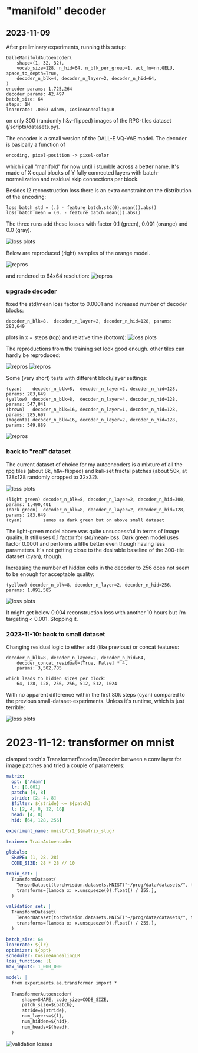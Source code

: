 

# "manifold" decoder

## 2023-11-09

After preliminary experiments, running this setup:

    DalleManifoldAutoencoder(
        shape=(1, 32, 32), 
        vocab_size=128, n_hid=64, n_blk_per_group=1, act_fn=nn.GELU, space_to_depth=True, 
        decoder_n_blk=4, decoder_n_layer=2, decoder_n_hid=64,
    )
    encoder params: 1,725,264
    decoder params: 42,497
    batch_size: 64
    steps: 1M
    learnrate: .0003 AdamW, CosineAnnealingLR 
    
on only 300 (randomly h&v-flipped) images of the RPG-tiles dataset (/scripts/datasets.py).

The encoder is a small version of the DALL-E VQ-VAE model. 
The decoder is basically a function of 

    encoding, pixel-position -> pixel-color

which i call "manifold" for now until i stumble across a better name.
It's made of X equal blocks of Y fully connected layers with 
batch-normalization and residual skip connections per block.

Besides l2 reconstruction loss there is an extra constraint on the distribution of the encoding:

    loss_batch_std = (.5 - feature_batch.std(0).mean()).abs()
    loss_batch_mean = (0. - feature_batch.mean()).abs()

The three runs add these losses with factor 0.1 (green), 0.001 (orange) and 0.0 (gray). 

![loss plots](./img/ae-manifold-std-constraint.png)

Below are reproduced (right) samples of the orange model. 

![repros](./img/ae-manifold-std-constraint-001-repros.png)

and rendered to 64x64 resolution:
![repros](./img/ae-manifold-std-constraint-001-repros-64.png)

### upgrade decoder

fixed the std/mean loss factor to 0.0001 and increased number of decoder blocks:

    decoder_n_blk=8,  decoder_n_layer=2, decoder_n_hid=128, params: 283,649

plots in x = steps (top) and relative time (bottom):
![loss plots](./img/ae-manifold-std-constraint-plus-b8.png)

The reproductions from the training set look good enough. 
other tiles can hardly be reproduced:

![repros](./img/ae-manifold-std-constraint-0001-b8-l2-repros.png)
![repros](./img/ae-manifold-std-constraint-0001-b8-l2-repros-64.png)


Some (very short) tests with different block/layer settings: 

    (cyan)    decoder_n_blk=8,  decoder_n_layer=2, decoder_n_hid=128, params: 283,649 
    (yellow)  decoder_n_blk=8,  decoder_n_layer=4, decoder_n_hid=128, params: 547,841
    (brown)   decoder_n_blk=16, decoder_n_layer=1, decoder_n_hid=128, params: 285,697 
    (magenta) decoder_n_blk=16, decoder_n_layer=2, decoder_n_hid=128, params: 549,889

![repros](./img/ae-manifold-std-constraint-block-level-compare.png)


### back to "real" dataset

The current dataset of choice for my autoencoders is a mixture of all
the rpg tiles (about 8k, h&v-flipped) and kali-set fractal patches
(about 50k, at 128x128 randomly cropped to 32x32).

![loss plots](./img/ae-manifold-fullds-b8.png)

    (light green) decoder_n_blk=8, decoder_n_layer=2, decoder_n_hid=300, params: 1,490,401
    (dark green)  decoder_n_blk=8, decoder_n_layer=2, decoder_n_hid=128, params: 283,649
    (cyan)        sames as dark green but on above small dataset

The light-green model above was quite unsuccessful in terms of 
image quality. It still uses 0.1 factor for std/mean-loss. 
Dark green model uses factor 0.0001 and performs a little better
even though having less parameters. It's not getting close 
to the desirable baseline of the 300-tile dataset (cyan), though.

Increasing the number of hidden cells in the decoder to 256 does 
not seem to be enough for acceptable quality:

    (yellow) decoder_n_blk=8, decoder_n_layer=2, decoder_n_hid=256, params: 1,091,585

![loss plots](./img/ae-manifold-fullds-b8-h256.png)

It might get below 0.004 reconstruction loss with another 10 hours
but i'm targeting < 0.001. Stopping it.

### 2023-11-10: back to small dataset

Changing residual logic to either add (like previous) or concat features:

    decoder_n_blk=8, decoder_n_layer=2, decoder_n_hid=64, 
        decoder_concat_residual=[True, False] * 4,
        params: 3,502,785

    which leads to hidden sizes per block:
        64, 128, 128, 256, 256, 512, 512, 1024

With no apparent difference within the first 80k steps (cyan)
compared to the previous small-dataset-experiments. 
Unless it's runtime, which is just terrible:

![loss plots](./img/ae-manifold-smallds-b8l2-64-resTF.png)


# 2023-11-12: transformer on mnist

clamped torch's TransformerEncoder/Decoder between a conv layer
for image patches and tried a couple of parameters:

```yaml
matrix:
  opt: ["Adam"]
  lr: [0.001]
  patch: [4, 8]
  stride: [2, 4, 8]
  $filter: ${stride} <= ${patch}
  l: [2, 4, 8, 12, 16]
  head: [4, 8]
  hid: [64, 128, 256]

experiment_name: mnist/tr1_${matrix_slug}

trainer: TrainAutoencoder

globals:
  SHAPE: (1, 28, 28)
  CODE_SIZE: 28 * 28 // 10

train_set: |
  TransformDataset(
    TensorDataset(torchvision.datasets.MNIST("~/prog/data/datasets/", train=True).data),
    transforms=[lambda x: x.unsqueeze(0).float() / 255.],
  )

validation_set: |
  TransformDataset(
    TensorDataset(torchvision.datasets.MNIST("~/prog/data/datasets/", train=False).data),
    transforms=[lambda x: x.unsqueeze(0).float() / 255.],
  )

batch_size: 64
learnrate: ${lr}
optimizer: ${opt}
scheduler: CosineAnnealingLR
loss_function: l1
max_inputs: 1_000_000

model: |
  from experiments.ae.transformer import *
  
  TransformerAutoencoder(
      shape=SHAPE, code_size=CODE_SIZE,
      patch_size=${patch},
      stride=${stride},
      num_layers=${l},
      num_hidden=${hid},
      num_heads=${head},
  )
```

![validation losses](./img/transformer-mnist-architecture.png)

